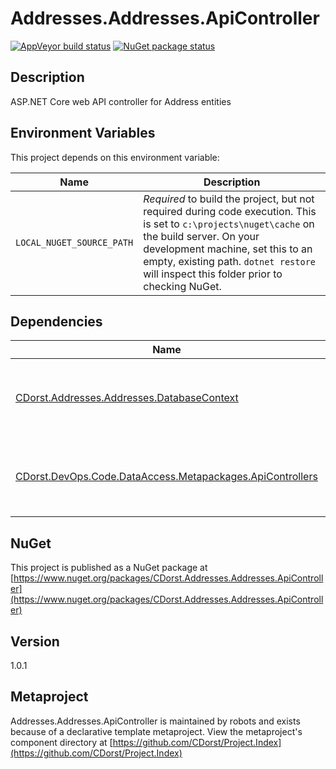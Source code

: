 # Addresses.Addresses.ApiController

[![AppVeyor build status](https://img.shields.io/appveyor/ci/cdorst/addresses-addresses-apicontroller.svg?label=AppVeyor&style=for-the-badge)](https://ci.appveyor.com/project/cdorst/addresses-addresses-apicontroller)
[![NuGet package status](https://img.shields.io/nuget/v/CDorst.Addresses.Addresses.ApiController.svg?label=NuGet&style=for-the-badge)](https://www.nuget.org/packages/CDorst.Addresses.Addresses.ApiController)

## Description

ASP.NET Core web API controller for Address entities

## Environment Variables

This project depends on this environment variable:

Name | Description
---- | -----------
`LOCAL_NUGET_SOURCE_PATH` | *Required* to build the project, but not required during code execution. This is set to `c:\projects\nuget\cache` on the build server. On your development machine, set this to an empty, existing path. `dotnet restore` will inspect this folder prior to checking NuGet.

## Dependencies

Name | Status
---- | ------
[CDorst.Addresses.Addresses.DatabaseContext](https://github.com/CDorst/Addresses.Addresses.DatabaseContext) | [![AppVeyor build status](https://img.shields.io/appveyor/ci/cdorst/addresses-addresses-databasecontext.svg?label=AppVeyor&style=flat-square)](https://ci.appveyor.com/project/cdorst/addresses-addresses-databasecontext) [![NuGet package status](https://img.shields.io/nuget/v/CDorst.Addresses.Addresses.DatabaseContext.svg?label=NuGet&style=flat-square)](https://www.nuget.org/packages/CDorst.Addresses.Addresses.DatabaseContext)
[CDorst.DevOps.Code.DataAccess.Metapackages.ApiControllers](https://github.com/CDorst/DevOps.Code.DataAccess.Metapackages.ApiControllers) | [![AppVeyor build status](https://img.shields.io/appveyor/ci/cdorst/devops-code-dataaccess-metapackages-apicontrollers.svg?label=AppVeyor&style=flat-square)](https://ci.appveyor.com/project/cdorst/devops-code-dataaccess-metapackages-apicontrollers) [![NuGet package status](https://img.shields.io/nuget/v/CDorst.DevOps.Code.DataAccess.Metapackages.ApiControllers.svg?label=NuGet&style=flat-square)](https://www.nuget.org/packages/CDorst.DevOps.Code.DataAccess.Metapackages.ApiControllers)

## NuGet

This project is published as a NuGet package at [https://www.nuget.org/packages/CDorst.Addresses.Addresses.ApiController](https://www.nuget.org/packages/CDorst.Addresses.Addresses.ApiController)

## Version

1.0.1

## Metaproject

Addresses.Addresses.ApiController is maintained by robots and exists because of a declarative template metaproject. View the metaproject's component directory at [https://github.com/CDorst/Project.Index](https://github.com/CDorst/Project.Index)

